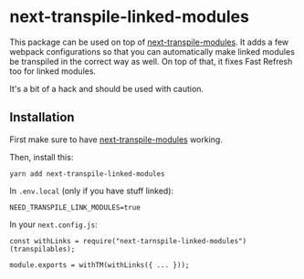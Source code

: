 # next-transpile-linked-modules

This package can be used on top of [next-transpile-modules](https://github.com/martpie/next-transpile-modules).
It adds a few webpack configurations so that you can automatically make linked modules be transpiled in the correct way as well. On top of that, it fixes Fast Refresh too for linked modules.

It's a bit of a hack and should be used with caution.

## Installation

First make sure to have [next-transpile-modules](https://github.com/martpie/next-transpile-modules) working.

Then, install this:

`yarn add next-transpile-linked-modules`

In `.env.local` (only if you have stuff linked):

`NEED_TRANSPILE_LINK_MODULES=true`

In your `next.config.js`:

```
const withLinks = require("next-tarnspile-linked-modules")(transpilables);

module.exports = withTM(withLinks({ ... }));
```
